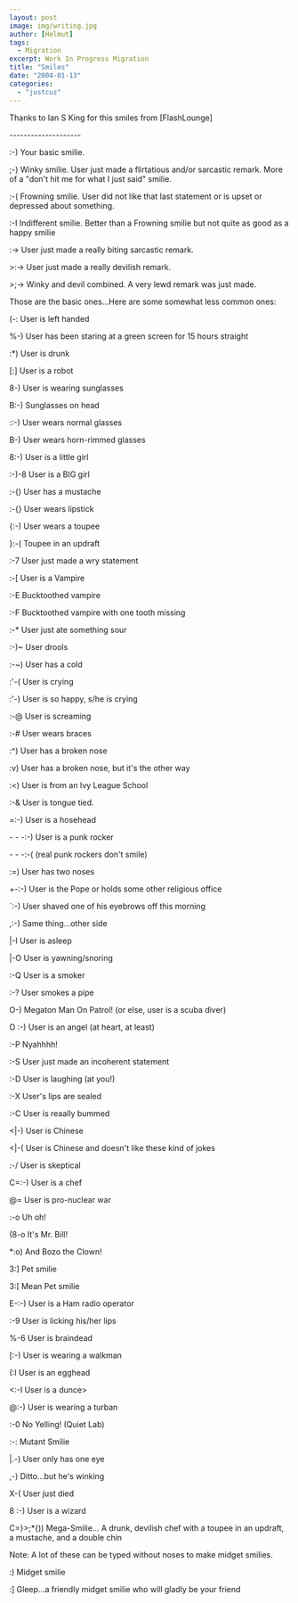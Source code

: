 ```yaml
---
layout: post
image: img/writing.jpg
author: [Helmut]
tags:
  - Migration
excerpt: Work In Progress Migration
title: "Smiles"
date: "2004-01-13"
categories: 
  - "justcuz"
---
```


Thanks to Ian S King for this smiles from \[FlashLounge\]

\--------------------

:-) Your basic smilie.

;-) Winky smilie. User just made a flirtatious and/or sarcastic remark. More of a "don't hit me for what I just said" smilie.

:-( Frowning smilie. User did not like that last statement or is upset or depressed about something.

:-I Indifferent smilie. Better than a Frowning smilie but not quite as good as a happy smilie

:-> User just made a really biting sarcastic remark.

\>:-> User just made a really devilish remark.

\>;-> Winky and devil combined. A very lewd remark was just made.

Those are the basic ones...Here are some somewhat less common ones:

(-: User is left handed

%-) User has been staring at a green screen for 15 hours straight

:\*) User is drunk

\[:\] User is a robot

8-) User is wearing sunglasses

B:-) Sunglasses on head

::-) User wears normal glasses

B-) User wears horn-rimmed glasses

8:-) User is a little girl

:-)-8 User is a BIG girl

:-{) User has a mustache

:-{} User wears lipstick

{:-) User wears a toupee

}:-( Toupee in an updraft

:-7 User just made a wry statement

:-\[ User is a Vampire

:-E Bucktoothed vampire

:-F Bucktoothed vampire with one tooth missing

:-\* User just ate something sour

:-)~ User drools

:-~) User has a cold

:'-( User is crying

:'-) User is so happy, s/he is crying

:-@ User is screaming

:-# User wears braces

:^) User has a broken nose

:v) User has a broken nose, but it's the other way

:<) User is from an Ivy League School

:-& User is tongue tied.

\=:-) User is a hosehead

\- - -:-) User is a punk rocker

\- - -:-( (real punk rockers don't smile)

:=) User has two noses

+-:-) User is the Pope or holds some other religious office

\`:-) User shaved one of his eyebrows off this morning

,:-) Same thing...other side

|-I User is asleep

|-O User is yawning/snoring

:-Q User is a smoker

:-? User smokes a pipe

O-) Megaton Man On Patrol! (or else, user is a scuba diver)

O :-) User is an angel (at heart, at least)

:-P Nyahhhh!

:-S User just made an incoherent statement

:-D User is laughing (at you!)

:-X User's lips are sealed

:-C User is reaally bummed

<|-) User is Chinese

<|-( User is Chinese and doesn't like these kind of jokes

:-/ User is skeptical

C=:-) User is a chef

@= User is pro-nuclear war

:-o Uh oh!

(8-o It's Mr. Bill!

\*:o) And Bozo the Clown!

3:\] Pet smilie

3:\[ Mean Pet smilie

E-:-) User is a Ham radio operator

:-9 User is licking his/her lips

%-6 User is braindead

\[:-) User is wearing a walkman

(:I User is an egghead

<:-I User is a dunce>

@:-) User is wearing a turban

:-0 No Yelling! (Quiet Lab)

:-: Mutant Smilie

|.-) User only has one eye

,-) Ditto...but he's winking

X-( User just died

8 :-) User is a wizard

C=}>;\*{)) Mega-Smilie... A drunk, devilish chef with a toupee in an updraft, a mustache, and a double chin

Note: A lot of these can be typed without noses to make midget smilies.

:) Midget smilie

:\] Gleep...a friendly midget smilie who will gladly be your friend
